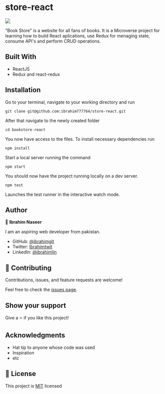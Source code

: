 # store-react
![](https://img.shields.io/badge/Microverse-blueviolet)



"Book Store" is a website for all fans of books. It is a Microverse project for learning how to build React aplications, use Redux for menaging state, consume API's and perform CRUD operations.

## Built With

- ReactJS
- Redux and react-redux

## Installation

Go to your terminal, navigate to your working directory and run

`git clone git@github.com:ibrahim777764/store-react.git`

After that navigate to the newly created folder

`cd bookstore-react`

You now have access to the files.
To install necessary dependencies run

`npm install`

Start a local server running the command

`npm start`

You should now have the project running locally on a dev server.

`npm test`

Launches the test runner in the interactive watch mode.

## Author



👤 **Ibrahim Naseer**

I am an aspiring web developer from pakistan.
- GitHub: [@ibrahimgit](https://github.com/ibrahim777764)
- Twitter: [Ibrahimtwit](https://twitter.com/Ibrahim66650696)
- LinkedIn: [@ibrahimlin](https://www.linkedin.com/in/ibrahim-naseer-215667225/)


## 🤝 Contributing

Contributions, issues, and feature requests are welcome!

Feel free to check the [issues page](../../issues/).

## Show your support

Give a ⭐️ if you like this project!

## Acknowledgments

- Hat tip to anyone whose code was used
- Inspiration
- etc
## 📝 License

This project is [MIT](./MIT.MD) licensed